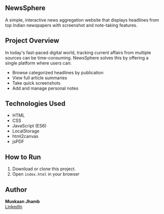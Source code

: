 ## NewsSphere
A simple, interactive news aggregation website that displays headlines from top Indian newspapers with screenshot and note-taking features.

## Project Overview
In today's fast-paced digital world, tracking current affairs from multiple sources can be time-consuming. NewsSphere solves this by offering a single platform where users can:
- Browse categorized headlines by publication
- View full article summaries
- Take quick screenshots
- Add and manage personal notes

## Technologies Used
- HTML
- CSS 
- JavaScript (ES6)
- LocalStorage
- html2canvas
- jsPDF

## How to Run
1. Download or clone this project.
2. Open `index.html` in your browser

## Author
**Muskaan Jhamb**    
[LinkedIn](https://www.linkedin.com/in/muskaan-jhamb-a48093275)  
